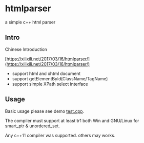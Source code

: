 # htmlparser

a simple c++ html parser

## Intro

Chinese Introduction

 [https://xilixili.net/2017/03/16/htmlparser/](https://xilixili.net/2017/03/16/htmlparser/)

- support html and xhtml document
- support getElementById(ClassName/TagName)
- support simple XPath select interface

## Usage

Basic usage please see demo [test.cpp](test.cpp).

The compiler must support at least tr1 both Win and GNU/Linux for smart_ptr & unordered_set.

Any c++11 compiler was supported. others may works.
